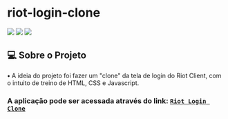 # riot-login-clone

![](https://img.shields.io/badge/HTML5-E34F26?style=for-the-badge&logo=html5&logoColor=white)
![](https://img.shields.io/badge/CSS3-1572B6?style=for-the-badge&logo=css3&logoColor=white)
![](https://img.shields.io/badge/JavaScript-F7DF1E?style=for-the-badge&logo=javascript&logoColor=black)

## 💻 Sobre o Projeto

**•**  A ideia do projeto foi fazer um "clone" da tela de login do Riot Client, com o intuito de treino de HTML, CSS e Javascript.

### A aplicação pode ser acessada através do link: [`Riot Login Clone`](https://adriel-dev.github.io/riot-login-clone/)
